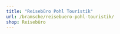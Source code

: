 ```yaml
---
title: "Reisebüro Pohl Touristik"
url: /bramsche/reisebuero-pohl-touristik/
shop: Reisebüro
---
```

